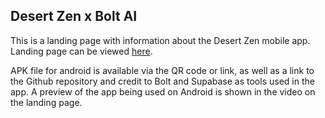 ## Desert Zen x Bolt AI

This is a landing page with information about the Desert Zen mobile app. Landing page can be viewed [here](https://boltxdesertzen.netlify.app).

APK file for android is available via the QR code or link, as well as a link to the Github repository and credit to Bolt and Supabase as tools used in the app. A preview of the app being used on Android is shown in the video on the landing page.

